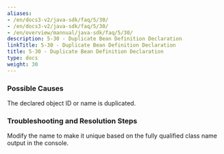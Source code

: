 ```yaml
---
aliases:
- /en/docs3-v2/java-sdk/faq/5/30/
- /en/docs3-v2/java-sdk/faq/5/30/
- /en/overview/mannual/java-sdk/faq/5/30/
description: 5-30 - Duplicate Bean Definition Declaration
linkTitle: 5-30 - Duplicate Bean Definition Declaration
title: 5-30 - Duplicate Bean Definition Declaration
type: docs
weight: 30
---
```







### Possible Causes

The declared object ID or name is duplicated.

### Troubleshooting and Resolution Steps

Modify the name to make it unique based on the fully qualified class name output in the console.

